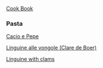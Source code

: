 [Cook Book](https://github.com/vmsmith/CookBook/blob/master/README.md)  

### Pasta  

[Cacio e Pepe](https://github.com/vmsmith/CookBook/blob/master/pasta_cacio-e-pepe.md)  

[Linguine alle vongole (Clare de Boer)](https://github.com/vmsmith/CookBook/blob/master/pasta_linguine_with_clams.md)  

[Linguine with clams](https://github.com/vmsmith/CookBook/blob/master/pasta_linguine_with_clams2.md)

